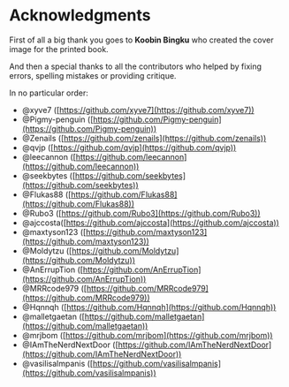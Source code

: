 # Acknowledgments

First of all a big thank you goes to **Koobin Bingku** who created the cover image for the printed book.

And then a special thanks to all the contributors who helped by fixing errors, spelling mistakes or providing critique.

In no particular order:

- @xyve7 ([https://github.com/xyve7](https://github.com/xyve7))
- @Pigmy-penguin ([https://github.com/Pigmy-penguin](https://github.com/Pigmy-penguin))
- @Zenails ([https://github.com/zenails](https://github.com/zenails))
- @qvjp ([https://github.com/qvjp](https://github.com/qvjp))
- @leecannon ([https://github.com/leecannon](https://github.com/leecannon))
- @seekbytes ([https://github.com/seekbytes](https://github.com/seekbytes))
- @Flukas88 ([https://github.com/Flukas88](https://github.com/Flukas88))
- @Rubo3 ([https://github.com/Rubo3](https://github.com/Rubo3))
- @ajccosta([https://github.com/ajccosta](https://github.com/ajccosta))
- @maxtyson123 ([https://github.com/maxtyson123](https://github.com/maxtyson123))
- @Moldytzu ([https://github.com/Moldytzu](https://github.com/Moldytzu))
- @AnErrupTion ([https://github.com/AnErrupTion](https://github.com/AnErrupTion))
- @MRRcode979 ([https://github.com/MRRcode979](https://github.com/MRRcode979))
- @Hqnnqh ([https://github.com/Hqnnqh](https://github.com/Hqnnqh))
- @malletgaetan ([https://github.com/malletgaetan](https://github.com/malletgaetan))
- @mrjbom ([https://github.com/mrjbom](https://github.com/mrjbom))
- @IAmTheNerdNextDoor ([https://github.com/IAmTheNerdNextDoor](https://github.com/IAmTheNerdNextDoor))
- @vasilisalmpanis ([https://github.com/vasilisalmpanis](https://github.com/vasilisalmpanis))
